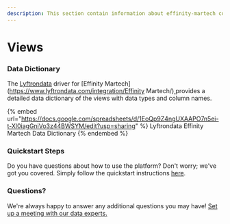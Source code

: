 ```yaml
---
description: This section contain information about effinity-martech connector views information
---
```


# Views

### Data Dictionary

The [Lyftrondata](https://www.lyftrondata.com/) driver for [Effinity Martech](https://www.lyftrondata.com/integration/Effinity Martech/)[ ](https://www.lyftrondata.com/integration/effinity-martech/)provides a detailed data dictionary of the views with data types and column names.

{% embed url="https://docs.google.com/spreadsheets/d/1EoQp9Z4ngUXAAPO7n5ei-t-Xl0iagGniVo3z44BWSYM/edit?usp=sharing" %}
Lyftrondata Effinity Martech Data Dictionary
{% endembed %}

### Quickstart Steps

Do you have questions about how to use the platform? Don't worry; we've got you covered. Simply follow the quickstart instructions [here](../../../../quickstart-steps.md).

### Questions? <a href="#questions" id="questions"></a>

We're always happy to answer any additional questions you may have! [Set up a meeting with our data experts.](https://www.lyftrondata.com/book-a-meeting/)


